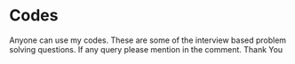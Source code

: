 # Codes
Anyone can use my codes.
These are some of the interview based problem solving questions.
If any query please mention in the comment. 
    Thank You
